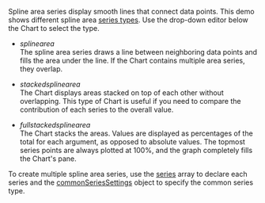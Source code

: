 Spline area series display smooth lines that connect data points. This demo shows different spline area [series types](/Documentation/ApiReference/UI_Components/dxChart/Configuration/series/#type). Use the drop-down editor below the Chart to select the type.
<!--split-->

- *splinearea*    
The spline area series draws a line between neighboring data points and fills the area under the line. If the Chart contains multiple area series, they overlap.

- *stackedsplinearea*    
The Chart displays areas stacked on top of each other without overlapping. This type of Chart is useful if you need to compare the contribution of each series to the overall value.

- *fullstackedsplinearea*    
The Chart stacks the areas. Values are displayed as percentages of the total for each argument, as opposed to absolute values. The topmost series points are always plotted at 100%, and the graph completely fills the Chart's pane. 

To create multiple spline area series, use the [series](/Documentation/ApiReference/UI_Components/dxChart/Configuration/series/) array to declare each series and the [commonSeriesSettings](/Documentation/ApiReference/UI_Components/dxChart/Configuration/commonSeriesSettings/) object to specify the common series type.
